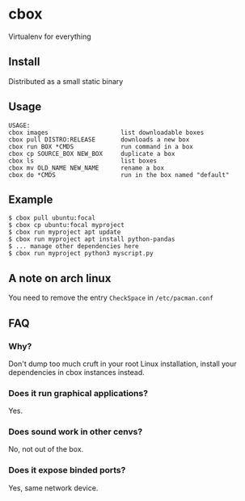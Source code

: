 # cbox
Virtualenv for everything

## Install
Distributed as a small static binary

## Usage
```
USAGE:
cbox images                    list downloadable boxes
cbox pull DISTRO:RELEASE       downloads a new box
cbox run BOX *CMDS             run command in a box
cbox cp SOURCE_BOX NEW_BOX     duplicate a box
cbox ls                        list boxes
cbox mv OLD_NAME NEW_NAME      rename a box
cbox do *CMDS                  run in the box named "default"
```

## Example
```
$ cbox pull ubuntu:focal
$ cbox cp ubuntu:focal myproject
$ cbox run myproject apt update
$ cbox run myproject apt install python-pandas
$ ... manage other dependencies here
$ cbox run myproject python3 myscript.py
```


## A note on arch linux
You need to remove the entry `CheckSpace` in `/etc/pacman.conf`

## FAQ

### Why?

Don't dump too much cruft in your root Linux installation, install your dependencies in cbox instances instead.

### Does it run graphical applications?
Yes.

### Does sound work in other cenvs?
No, not out of the box.

### Does it expose binded ports?
Yes, same network device.


